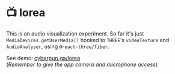 # 📺 lorea

This is an audio visualization experiment. So far it's just `MediaDevices.getUserMedia()` hooked to `THREE`'s `videoTexture` and `AudioAnalyser`, using `@react-three/fiber`.

See demo: [cyberpun.ga/lorea](https://cyberpun.ga/lorea)<br />
(_Remember to give the app camera and microphone access_)
